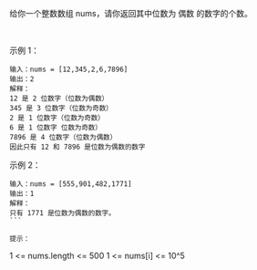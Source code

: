 给你一个整数数组 nums，请你返回其中位数为 偶数 的数字的个数。

 

示例 1：
```
输入：nums = [12,345,2,6,7896]
输出：2
解释：
12 是 2 位数字（位数为偶数） 
345 是 3 位数字（位数为奇数）  
2 是 1 位数字（位数为奇数） 
6 是 1 位数字 位数为奇数） 
7896 是 4 位数字（位数为偶数）  
因此只有 12 和 7896 是位数为偶数的数字
```
示例 2：
```
输入：nums = [555,901,482,1771]
输出：1 
解释： 
只有 1771 是位数为偶数的数字。
``` 

提示：
```
1 <= nums.length <= 500
1 <= nums[i] <= 10^5
```